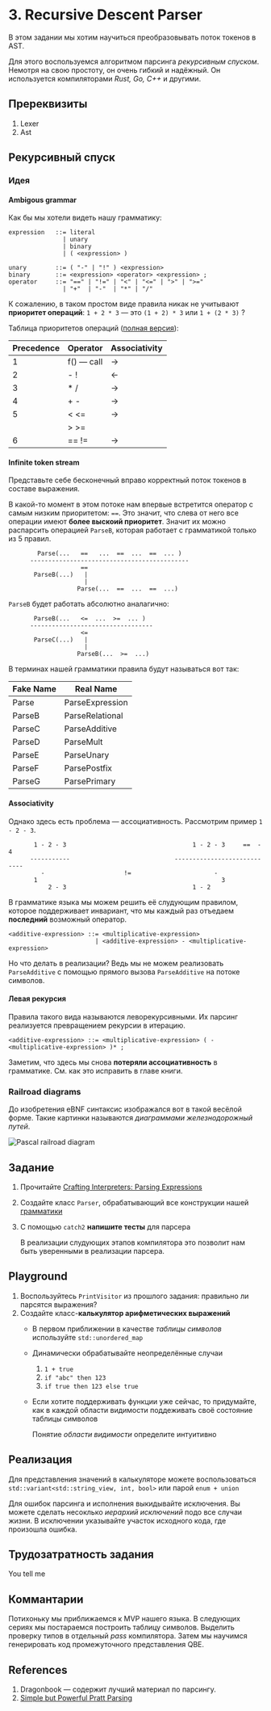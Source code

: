 
# 3. Recursive Descent Parser

В этом задании мы хотим научиться преобразовывать поток токенов в AST. 

Для этого воспользуемся алгоритмом парсинга _рекурсивным спуском_. 
Немотря на свою простоту, он очень гибкий и надёжный. 
Он используется компиляторами _Rust, Go, C++_ и другими.

## Пререквизиты
  
1. Lexer
2. Ast

## Рекурсивный спуск

### Идея

#### Ambigous grammar

Как бы мы хотели видеть нашу грамматику:

```ebnf
expression   ::= literal
               | unary
               | binary
               | ( <expression> )
               
unary        ::= ( "-" | "!" ) <expression>
binary       ::= <expression> <operator> <expression> ;
operator     ::= "==" | "!=" | "<" | "<=" | ">" | ">="
               | "+"  | "-"  | "*" | "/"
```

К сожалению, в таком простом виде правила никак не учитывают **приоритет
операций**: `1 + 2 * 3` — это `(1 + 2) * 3` или `1 + (2 * 3)` ? 

Таблица приоритетов операций ([полная версия](https://en.cppreference.com/w/c/language/operator_precedence)):

| Precedence |  Operator  |      Associativity      |
|-------------------------|-------------------------|-
|      1     | f() — call |           →             |
|      2     |    - !     |           ←             |
|      3     |    * /     |           →             |
|      4     |    + -     |           →             |
|      5     |    < <=    |           →             |
|            |    > >=    |                         |
|      6     |    == !=   |           →             |

#### Infinite token stream

Представьте себе бесконечный вправо корректный поток токенов в составе выражения.

В какой-то момент в этом потоке нам впервые встретится оператор с самым низким
приоритетом: `==`. Это значит, что слева от него все операции имеют **более
выскоий приоритет**. Значит их можно распарсить операцией `ParseB`, которая
работает с грамматикой только из 5 правил.

```
        Parse(...   ==   ...  ==  ...  ==  ... )
      --------------------------------------------
                    ==
       ParseB(...)   |
                     |
                   Parse(...  ==  ...  ==  ...)
```

`ParseB` будет работать абсолютно аналагично:

```
       ParseB(...   <=  ...  >=  ... )
      ----------------------------------
                    <=
       ParseC(...)   |
                     |
                   ParseB(...  >=  ...)
```

В терминах нашей грамматики правила будут называться вот так: 

| Fake Name | Real Name       |
| --------- | --------------- |
|  Parse    | ParseExpression |
|  ParseB   | ParseRelational |
|  ParseC   | ParseAdditive   |
|  ParseD   | ParseMult       |
|  ParseE   | ParseUnary      |
|  ParseF   | ParsePostfix    |
|  ParseG   | ParsePrimary    |

#### Associativity

Однако здесь есть проблема — ассоциативность. Рассмотрим пример `1 - 2 - 3`.

```
       1 - 2 - 3                                   1 - 2 - 3     ==  - 4
      -----------                             ----------------------------
         -                      !=                       -                
       1                                                   3 
           2 - 3                                   1 - 2

```

В грамматике языка мы можем решить её слудующим правилом, которое поддерживает
инвариант, что мы каждый раз отъедаем **последний** возможный оператор.

```ebnf
<additive-expression> ::= <multiplicative-expression>
                        | <additive-expression> - <multiplicative-expression>
```

Но что делать в реализации? Ведь мы не можем реализовать `ParseAdditive` c
помощью прямого вызова `ParseAdditive` на потоке символов.


#### Левая рекурсия

Правила такого вида называются леворекурсивными. 
Их парсинг реализуется превращением рекурсии в итерацию. 

```ebnf
<additive-expression> ::= <multiplicative-expression> ( - <multiplicative-expression> )* ;
```

Заметим, что здесь мы снова **потеряли ассоциативность** в грамматике. 
См. как это исправить в главе книги.

### Railroad diagrams

До изобретения eBNF синтаксис изображался вот в такой весёлой форме. Такие
картинки называются _диаграммами железнодорожный путей_.

![Pascal railroad diagram](./media/4-railroad.png)

## Задание

1. Прочитайте [Crafting Interpreters: Parsing Expressions](https://craftinginterpreters.com/parsing-expressions.html)
2. Создайте класс `Parser`, обрабатывающий все конструкции нашей 
   [грамматики](https://github.com/otakubeam/compilers-tasks/blob/master/tasks/2-ast-visitors.md#appendix-a-grammar)
4. С помощью `catch2` **напишите тесты** для парсера
   
   В реализации слудующих этапов компилятора это позволит нам быть 
   уверенными в реализации парсера.

## Playground

1. Воспользуйтесь `PrintVisitor` из прошлого задания: правильно ли парсятся выражения?
2. Создайте класс-**калькулятор арифметических выражений**
   - В первом приближении в качестве *таблицы символов* используйте `std::unordered_map`
   - Динамически обрабатывайте неопределённые случаи 

     1. `1 + true` 
     2. `if "abc" then 123`
     3. `if true then 123 else true`

   - Если хотите поддерживать функции уже сейчас, то придумайте, как в каждой
     области видимости поддеживать своё состояние таблицы символов

     Понятие _области видимости_ определите интуитивно


## Реализация

Для представления значений в калькуляторе можете воспользоваться
`std::variant<std::string_view, int, bool>` или парой `enum + union`

Для ошибок парсинга и исполнения выкидывайте исключения. Вы можете сделать
несоклько _иерархий исключений_ подо все случаи жизни. В исключении указывайте
участок исходного кода, где произошла ошибка.

## Трудозатратность задания

You tell me

## Коммантарии

Потихоньку мы приближаемся к MVP нашего языка. В следующих сериях мы
постараемся построить таблицу символов. Выделить проверку типов в отдельный
_pass_ компилятора. Затем мы научимся генерировать код промежуточного
представления QBE.

## References 

1. Dragonbook — содержит лучший материал по парсингу.
2. [Simple but Powerful Pratt Parsing](https://matklad.github.io/2020/04/13/simple-but-powerful-pratt-parsing.html)
